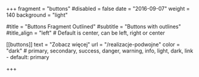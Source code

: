 +++
fragment = "buttons"
#disabled = false
date = "2016-09-07"
weight = 140
background = "light"

#title = "Buttons Fragment Outlined"
#subtitle = "Buttons with outlines"
#title_align = "left" # Default is center, can be left, right or center

[[buttons]]
  text = "Zobacz więcej"
  url = "/realizacje-podwojne"
  color = "dark" # primary, secondary, success, danger, warning, info, light, dark, link - default: primary

+++
